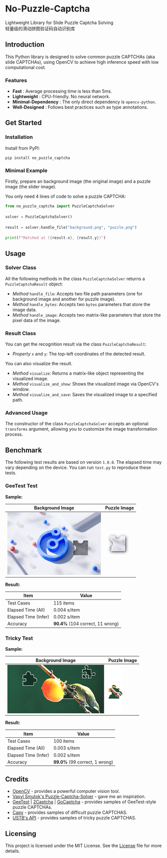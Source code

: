 No-Puzzle-Captcha
==========
Lightweight Library for Slide Puzzle Captcha Solving  
轻量级的滑动拼图验证码自动识别库

## Introduction

This Python library is designed to solve common puzzle CAPTCHAs (aka slide CAPTCHAs), using OpenCV to achieve high inference speed with low computational cost.

### Features

- **Fast** : Average processing time is less than 5ms.
- **Lightweight** : CPU-friendly. No neural network.
- **Minimal-Dependency** : The only direct dependency is `opencv-python`.
- **Well-Designed** : Follows best practices such as type annotations.

## Get Started

### Installation

Install from PyPI:

```pip
pip install no_puzzle_captcha
```

### Minimal Example

Firstly, prepare an background image (the original image) and a puzzle image (the slider image).

You only need 4 lines of code to solve a puzzle CAPTCHA:

```py
from no_puzzle_captcha import PuzzleCaptchaSolver

solver = PuzzleCaptchaSolver()

result = solver.handle_file("background.png", "puzzle.png")

print(f"Matched at ({result.x}, {result.y})")
```

## Usage

### Solver Class

All the following methods in the class `PuzzleCaptchaSolver` returns a `PuzzleCaptchaResult` object:

- *Method* `handle_file`: Accepts two file path parameters (one for background image and another for puzzle image).
- *Method* `handle_bytes`: Accepts two `bytes` parameters that store the image data.
- *Method* `handle_image`: Accepts two matrix-like parameters that store the pixel data of the image.

### Result Class

You can get the recognition result via the class `PuzzleCaptchaResult`:

- *Property* `x` and `y`: The top-left coordinates of the detected result.

You can also visualize the result.

- *Method* `visualize`: Returns a matrix-like object representing the visualized image.
- *Method* `visualize_and_show`: Shows the visualized image via OpenCV's window.
- *Method* `visualize_and_save`: Saves the visualized image to a specified path.

### Advanced Usage

The constructor of the class `PuzzleCaptchaSolver` accepts an optional `transforms` argument, allowing you to customize the image transformation process.

## Benchmark

The following test results are based on version `1.0.0`. The elapsed time may vary depending on the device. You can run `test.py` to reproduce these tests.

### GeeTest Test

**Sample:**

| Background Image                      | Puzzle Image                          |
|---------------------------------------|---------------------------------------|
| ![](tests/geetest_test/IMG_000_O.png) | ![](tests/geetest_test/IMG_000_P.png) |

**Result:**

| Item                 | Value                             |
|----------------------|-----------------------------------|
| Test Cases           | 115 items                         |
| Elapsed Time (All)   | 0.004 s/item                      |
| Elapsed Time (Infer) | 0.002 s/item                      |
| Accuracy             | **90.4%** (104 correct, 11 wrong) |

### Tricky Test

**Sample:**

| Background Image                     | Puzzle Image                         |
|--------------------------------------|--------------------------------------|
| ![](tests/tricky_test/IMG_000_O.png) | ![](tests/tricky_test/IMG_000_P.png) |

**Result:**

| Item                 | Value                           |
|----------------------|---------------------------------|
| Test Cases           | 100 items                       |
| Elapsed Time (All)   | 0.003 s/item                    |
| Elapsed Time (Infer) | 0.002 s/item                    |
| Accuracy             | **99.0%** (99 correct, 1 wrong) |

## Credits

- [OpenCV](https://opencv.org) - provides a powerful computer vision tool.
- [Vasyl Smutok's Puzzle-Captcha-Solver](https://github.com/vsmutok/Puzzle-Captcha-Solver) - gave me an inspiration.
- [GeeTest](https://www.geetest.com/en/adaptive-captcha-demo) \| [2Captcha](https://2captcha.com/demo/geetest-v4) \| [GoCaptcha](http://gocaptcha.wencodes.com/en/docs/slide-captcha) - provides samples of GeeTest-style puzzle CAPTCHAs.
- [Capy](https://www.capy.me/products/puzzle_captcha) - provides samples of difficult puzzle CAPTCHAS.
- [USTB's API](https://sso.ustb.edu.cn/idp/captcha/getBlockPuzzle) - provides samples of tricky puzzle CAPTCHAS.

## Licensing

This project is licensed under the MIT License. See the [License](https://github.com/isHarryh/No-Puzzle-Captcha/blob/main/LICENSE) file for more details.

